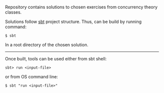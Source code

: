 Repository contains solutions to chosen exercises from concurrency theory classes.

Solutions follow [sbt](https://www.scala-sbt.org/) project structure. Thus, can be build by running command: 

`$ sbt`

In a root directory of the chosen solution.
<hr>
Once built, tools can be used either from sbt shell:

``
sbt> run <input-file>
``

or from OS command line:

``
$ sbt "run <input-file>"
``

